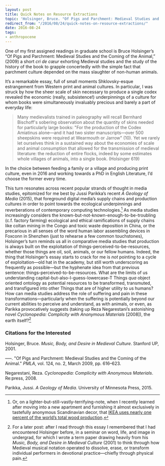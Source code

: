 ```yaml
---
layout: post
title: Quick Notes on Resource Extractions
topic: 'Holsinger, Bruce. "Of Pigs and Parchment: Medieval Studies and the Coming of the Animal." <i>PMLA</i>, vol. 124, no. 2, March 2009, pp. 616–623.'
redirect_from: "/2016/08/24/quick-notes-on-resource-extractions/"
date: 2016-08-24
tags:
- anthropocene
---
```


One of my first assigned readings in graduate school is Bruce Holsinger’s “Of Pigs and Parchment: Medieval Studies and the Coming of the Animal,” (2009) a short *cri de cœur* exhorting Medieval studies and the study of the history of the book to grapple concertedly with the simple fact that parchment culture depended on the mass slaughter of non-human animals.

It’s a remarkable essay, full of small moments Shklovsky-esque estrangement from Western print and animal cultures. In particular, I was struck by how the sheer scale of skin necessary to produce a single codex revealed the economic (really, subsistence!) underpinnings of a culture for whom books were simultaneously invaluably precious and barely a part of everyday life:

> Many medievalists trained in paleography will recall Bernhard Bischoff's sobering observation about the quantity of skins needed for particularly large books: "For the production of the Codex Amiatinus alone—and it had two sister manuscripts—over 500 sheepskins were required at Wearmouth or Jarrow" (10). Yet we rarely let ourselves think in a sustained way about the economies of scale and animal consumption that allowed for the transmission of medieval literature: the reduction of entire flocks, indeed by some estimates whole villages of animals, into a single book. (Holsinger 619)

In the choice between feeding a family or a village and producing print culture, even in 2016 and working towards a PhD in English Literature, I’d choose the former every time.

This turn resonates across recent popular strands of thought in media studies, epitomized for me best by Jussi Parikka’s recent *A Geology of Media* (2015), that foreground digital media’s supply chains and production cultures in order to point towards the ecological underpinnings and reverberations of contemporary computing technologies.[^1] As media studies increasingly considers the known-but-not-known-enough-to-be-troubling (c.f. factory farming) ecological and ethical ramifications of supply chains like coltan mining in the Congo and toxic waste deposition in China, or the precarious in all senses of the word human labor assembling devices in Foxconn in Shenzhen (just to rehearse a few common touchstones), Holsinger’s turn reminds us all in comparative media studies that production is always built on the exploitation of things-perceived-to-be-resources, whether those things are oil, soil, animals, or our fellow humans. Indeed, the thing that Holsinger’s essay starts to crack for me is *not* pointing to a cycle of exploitation—old hat in the academy, but still worth underscoring as frequently as possible—but the hyphenate idea from that previous sentence: things-perceived-to-be-resources. What are the limits of us understanding capital-but-also-I-guess-lowercase-T Things *qua* object oriented ontology as potential resources to be transformed, transmuted, and transfigured into other Things that are of higher utility to us humans? How can media studies address the role of suffering and pain in these transformations—particularly when the suffering is potentially beyond our current abilities to perceive and understand, as with animals, or even, as Parikka provocatively suggests (taking up Reza Negarestani’s astonishing novel *Cyclonopedia: Complicity with Anonymous Materials* [2008]), the earth itself?[^2]

[^1]: Or, on a lighter-but-still-vastly-terrifying-note, when I recently learned after moving into a new apartment and furnishing it almost exclusively in tastefully anonymous Scandinavian decor, that [IKEA uses nearly one percent of the world’s total wood production](http://gizmodo.com/ikea-uses-a-staggering-one-percent-of-the-worlds-wood-677540490).

[^2]: For a later post: after I read through this essay I remembered that I had encountered Holsinger before, in a seminar on word, life, and image in undergrad, for which I wrote a term paper drawing heavily from his *Music, Body, and Desire in Medieval Culture* (2001) to think through how Medieval musical notation operated to dissolve, erase, or transform individual performers in devotional practice—chiefly through physical pain.

### Citations for the Interested

Holsinger, Bruce. *Music, Body, and Desire in Medieval Culture*. Stanford UP, 2001.

–––. "Of Pigs and Parchment: Medieval Studies and the Coming of the Animal." *PMLA*, vol. 124, no. 2, March 2009, pp. 616–623.

Negarestani, Reza. *Cyclonopedia: Complicity with Anonymous Materials*. Re:press, 2008.

Parikka, Jussi. *A Geology of Media*. University of Minnesota Press, 2015.
